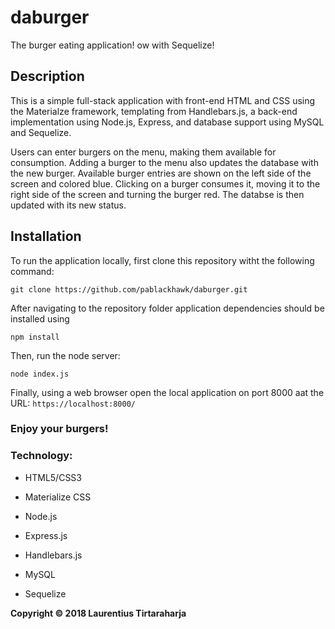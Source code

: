 # daburger

The burger eating application! ow with Sequelize!

## Description

This is a simple full-stack application with front-end HTML and CSS using the Materialze framework, templating from Handlebars.js, a back-end implementation using Node.js, Express, and database support using MySQL and Sequelize.

Users can enter burgers on the menu, making them available for consumption. Adding a burger to the menu also updates the database with the new burger. Available burger entries are shown on the left side of the screen and colored blue. Clicking on a burger consumes it, moving it to the right side of the screen and turning the burger red. The databse is then updated with its new status.

## Installation

To run the application locally, first clone this repository witht the following command:

```node
git clone https://github.com/pablackhawk/daburger.git
```

After navigating to the repository folder application dependencies should be installed using

```node
npm install
```

Then, run the node server:

```node
node index.js
```

Finally, using a web browser open the local application on port 8000 aat the URL: `https://localhost:8000/`

### Enjoy your burgers!

### Technology:

* HTML5/CSS3

* Materialize CSS

* Node.js

* Express.js

* Handlebars.js

* MySQL

* Sequelize

**Copyright &copy; 2018 Laurentius Tirtaraharja**
